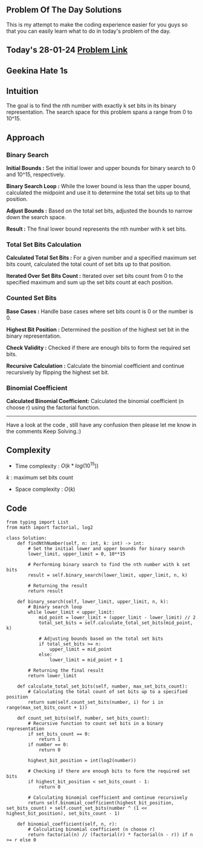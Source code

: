 ## Problem Of The Day Solutions

This is my attempt to make the coding experience easier for you guys so that you can easily learn what to do in today's problem of the day.

## Today's 28-01-24 [Problem Link](https://www.geeksforgeeks.org/problems/geekina-hate-1s/1)
## Geekina Hate 1s

## Intuition

The goal is to find the nth number with exactly k set bits in its binary representation. The search space for this problem spans a range from 0 to 10^15.


## Approach

### Binary Search
**Initial Bounds :** 
    Set the initial lower and upper bounds for binary search to 0 and 10^15, respectively.

**Binary Search Loop :** 
    While the lower bound is less than the upper bound, calculated the midpoint and use it to determine the total set bits up to that position.

**Adjust Bounds :** 
    Based on the total set bits, adjusted the bounds to narrow down the search space.

**Result :** 
    The final lower bound represents the nth number with k set bits.

### Total Set Bits Calculation

**Calculated Total Set Bits :** 
    For a given number and a specified maximum set bits count, calculated the total count of set bits up to that position.

**Iterated Over Set Bits Count :** 
    Iterated over set bits count from 0 to the specified maximum and sum up the set bits count at each position.

### Counted Set Bits

**Base Cases :** Handle base cases where set bits count is 0 or the number is 0.

**Highest Bit Position :**  Determined the position of the highest set bit in the binary representation.

**Check Validity :** Checked if there are enough bits to form the required set bits.

**Recursive Calculation :** Calculate the binomial coefficient and continue recursively by flipping the highest set bit.

### Binomial Coefficient

**Calculated Binomial Coefficient:** Calculated the binomial coefficient (n choose r) using the factorial function.

---
Have a look at the code , still have any confusion then please let me know in the comments
Keep Solving.:)

## Complexity
- Time complexity : $O(k * log(10^15))$
<!-- Add your time complexity here, e.g. $$O())$$ -->
$k$ : maximum set bits count

- Space complexity : $O(k)$
<!-- Add your space complexity here, e.g. $$O(n)$$ -->

## Code 
```
from typing import List
from math import factorial, log2

class Solution:
    def findNthNumber(self, n: int, k: int) -> int:
        # Set the initial lower and upper bounds for binary search
        lower_limit, upper_limit = 0, 10**15
        
        # Performing binary search to find the nth number with k set bits
        result = self.binary_search(lower_limit, upper_limit, n, k)
        
        # Returning the result
        return result

    def binary_search(self, lower_limit, upper_limit, n, k):
        # Binary search loop
        while lower_limit < upper_limit:
            mid_point = lower_limit + (upper_limit - lower_limit) // 2
            total_set_bits = self.calculate_total_set_bits(mid_point, k)

            # Adjusting bounds based on the total set bits
            if total_set_bits >= n:
                upper_limit = mid_point
            else:
                lower_limit = mid_point + 1

        # Returning the final result
        return lower_limit

    def calculate_total_set_bits(self, number, max_set_bits_count):
        # Calculating the total count of set bits up to a specified position
        return sum(self.count_set_bits(number, i) for i in range(max_set_bits_count + 1))

    def count_set_bits(self, number, set_bits_count):
        # Recursive function to count set bits in a binary representation
        if set_bits_count == 0:
            return 1
        if number == 0:
            return 0

        highest_bit_position = int(log2(number))
        
        # Checking if there are enough bits to form the required set bits
        if highest_bit_position < set_bits_count - 1:
            return 0

        # Calculating binomial coefficient and continue recursively
        return self.binomial_coefficient(highest_bit_position, set_bits_count) + self.count_set_bits(number ^ (1 << highest_bit_position), set_bits_count - 1)

    def binomial_coefficient(self, n, r):
        # Calculating binomial coefficient (n choose r)
        return factorial(n) // (factorial(r) * factorial(n - r)) if n >= r else 0
```

